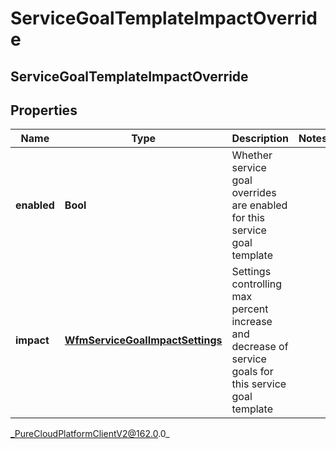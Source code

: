 # ServiceGoalTemplateImpactOverride

## ServiceGoalTemplateImpactOverride

## Properties

|Name | Type | Description | Notes|
|------------ | ------------- | ------------- | -------------|
| **enabled** | **Bool** | Whether service goal overrides are enabled for this service goal template | |
| **impact** | [**WfmServiceGoalImpactSettings**](WfmServiceGoalImpactSettings) | Settings controlling max percent increase and decrease of service goals for this service goal template | |



_PureCloudPlatformClientV2@162.0.0_
